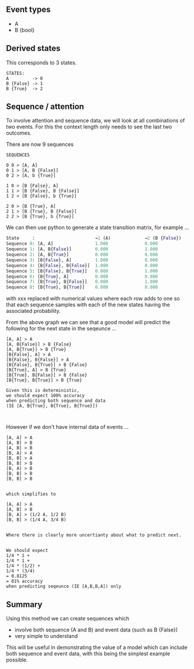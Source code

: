 




## Event types

  - A
  - B {bool}

## Derived states

This corresponds to 3 states. 


```
STATES:
A         -> 0
B {False} -> 1
B {True}  -> 2
```

## Sequence / attention

To involve attention and sequence data, we will look at all combinations of two events.
For this the context length only needs to see the last two outcomes.

There are now 9 sequences

```
SEQUENCES

0 0 > [A, A]
0 1 > [A, B {False}]
0 2 > [A, b {True}]

1 0 > [B {False}, A]
1 1 > [B {False}, B {False}]
1 2 > [B {False}, b {True}]

2 0 > [B {True}, A]
2 1 > [B {True}, B {False}]
2 2 > [B {True}, b {True}]
```

We can then use python to generate a state transition matrix, for example ...

```Python
State     :                       →1 (A)             →2 (B {False})    →3 (B {True})
Sequence 0: [A, A]                1.000              0.000              0.000
Sequence 1: [A, B{False}]         0.000              1.000              0.000
Sequence 2: [A, B{True}]          0.000              0.000              1.000
Sequence 3: [B{False}, A]         1.000              0.000              0.000
Sequence 4: [B{False}, B{False}]  1.000              0.000              0.000
Sequence 5: [B{False}, B{True}]   0.000              1.000              0.000
Sequence 6: [B{True}, A]          0.000              0.000              1.000
Sequence 7: [B{True}, B{False}]   0.000              1.000              0.000
Sequence 8: [B{True}, B{True}]    0.000              0.000              1.000
```

with xxx replaced with numerical values where each row adds to one so that each sequence samples with each of the new states having the associated probability.

From the above graph we can see that a good model will predict the following for the next state in the seqeunce  ... 

```
[A, A] > A
[A, B{False}] > B {False}
[A, B{True}] > B {True}
[B{False}, A] > A
[B{False}, B{False}] > A
[B{False}, B{True}] > B {False}
[B{True}, A] > B {True}
[B{True}, B{False}] > B {False}
[B{True}, B{True}] > B {True}

Given this is deterministic, 
we should expect 100% accuracy
when predicting both sequence and data
(IE [A, B{True}, B{True}, B{True}])



```


However if we don't have internal data of events ... 


```
[A, A] > A
[A, B] > B
[A, B] > B
[B, A] > A
[B, B] > A
[B, B] > B
[B, A] > B
[B, B] > B
[B, B] > B 


which simplifies to 

[A, A] > A
[A, B] > B
[B, A] > (1/2 A, 1/2 B)
[B, B] > (1/4 A, 3/4 B)


Where there is clearly more uncertianty about what to predict next.


We should expect 
1/4 * 1 +
1/4 * 1 +
1/4 * (1/2) +
1/4 * (3/4) 
= 0.8125
= 81% accuracy
when predicting seqeunce (IE [A,B,B,A]) only

```





## Summary

Using this method we can create sequences which 
  - involve both sequence (A and B) and event data (such as B {False})
  - very simple to understand

This will be useful in demonstrating the value of a model which can include both
sequence and event data, with this being the simplest example possible. 